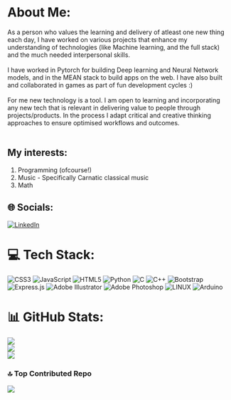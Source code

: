 # About Me:
As a person who values the learning and delivery of atleast one new thing each day, I have worked on various projects that enhance my understanding of technologies (like Machine learning, and the full stack) and the much needed interpersonal skills.<br><br>
I have worked in Pytorch for building Deep learning and Neural Network models, and in the MEAN stack to build apps on the web. I have also built and collaborated in games as part of fun development cycles :) <br><br>
For me new technology is a tool. I am open to learning and incorporating any new tech that is relevant in delivering value to people through projects/products. In the process I adapt critical and creative thinking approaches to ensure optimised workflows and outcomes.<br><br>

## My interests:
1. Programming (ofcourse!) 
2. Music - Specifically Carnatic classical music
3. Math

## 🌐 Socials:
[![LinkedIn](https://img.shields.io/badge/LinkedIn-%230077B5.svg?logo=linkedin&logoColor=white)](https://linkedin.com/in/https://www.linkedin.com/in/manoj-e-s-1a2a1a231/) 

# 💻 Tech Stack:
![CSS3](https://img.shields.io/badge/css3-%231572B6.svg?style=for-the-badge&logo=css3&logoColor=white) ![JavaScript](https://img.shields.io/badge/javascript-%23323330.svg?style=for-the-badge&logo=javascript&logoColor=%23F7DF1E) ![HTML5](https://img.shields.io/badge/html5-%23E34F26.svg?style=for-the-badge&logo=html5&logoColor=white) ![Python](https://img.shields.io/badge/python-3670A0?style=for-the-badge&logo=python&logoColor=ffdd54) ![C](https://img.shields.io/badge/c-%2300599C.svg?style=for-the-badge&logo=c&logoColor=white) ![C++](https://img.shields.io/badge/c++-%2300599C.svg?style=for-the-badge&logo=c%2B%2B&logoColor=white) ![Bootstrap](https://img.shields.io/badge/bootstrap-%23563D7C.svg?style=for-the-badge&logo=bootstrap&logoColor=white) ![Express.js](https://img.shields.io/badge/express.js-%23404d59.svg?style=for-the-badge&logo=express&logoColor=%2361DAFB) ![Adobe Illustrator](https://img.shields.io/badge/adobeillustrator-%23FF9A00.svg?style=for-the-badge&logo=adobeillustrator&logoColor=white) ![Adobe Photoshop](https://img.shields.io/badge/adobephotoshop-%2331A8FF.svg?style=for-the-badge&logo=adobephotoshop&logoColor=white) ![LINUX](https://img.shields.io/badge/Linux-FCC624?style=for-the-badge&logo=linux&logoColor=black) ![Arduino](https://img.shields.io/badge/-Arduino-00979D?style=for-the-badge&logo=Arduino&logoColor=white)
# 📊 GitHub Stats:
![](https://github-readme-stats.vercel.app/api?username=Manoj-E-S&theme=react&hide_border=false&include_all_commits=true&count_private=true)<br/>
![](https://github-readme-streak-stats.herokuapp.com/?user=Manoj-E-S&theme=react&hide_border=false)<br/>
![](https://github-readme-stats.vercel.app/api/top-langs/?username=Manoj-E-S&theme=react&hide_border=false&include_all_commits=true&count_private=true&layout=compact)

### 🔝 Top Contributed Repo
![](https://github-contributor-stats.vercel.app/api?username=Manoj-E-S&limit=5&theme=nord&combine_all_yearly_contributions=true)

<!-- Proudly created with GPRM ( https://gprm.itsvg.in ) -->
